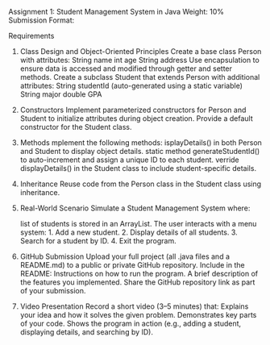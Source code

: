 Assignment 1: Student Management System in Java
Weight: 10%
Submission Format:


Requirements
1. Class Design and Object-Oriented Principles
	Create a base class Person with attributes:
		String name
		int age
		String address
	Use encapsulation to ensure data is accessed and modified through getter and setter methods.
	Create a subclass Student that extends Person with additional attributes:
		String studentId (auto-generated using a static variable)
		String major
		double GPA

2. Constructors
	Implement parameterized constructors for Person and Student to initialize attributes during object creation.
	Provide a default constructor for the Student class.

3. Methods
	mplement the following methods:
		isplayDetails() in both Person and Student to display object details.
		 static method generateStudentId() to auto-increment and assign a unique ID to each student.
		verride displayDetails() in the Student class to include student-specific details.

4. Inheritance
	Reuse code from the Person class in the Student class using inheritance.

5. Real-World Scenario
	Simulate a Student Management System where:

	list of students is stored in an ArrayList.
	The user interacts with a menu system:
		1. Add a new student.
		2. Display details of all students.
		3. Search for a student by ID.
		4. Exit the program.

6. GitHub Submission
Upload your full project (all .java files and a README.md) to a public or private GitHub repository.
Include in the README:
	Instructions on how to run the program.
	A brief description of the features you implemented.
Share the GitHub repository link as part of your submission.

7. Video Presentation
	Record a short video (3–5 minutes) that:
		Explains your idea and how it solves the given problem.
		Demonstrates key parts of your code.
		Shows the program in action (e.g., adding a student, displaying details, and searching by ID).
